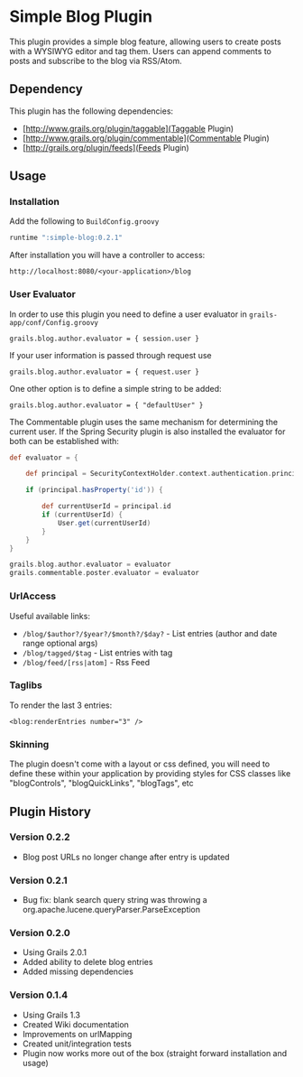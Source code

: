 # Simple Blog Plugin

This plugin provides a simple blog feature, allowing users to create posts
with a WYSIWYG editor and tag them. Users can append comments to posts and subscribe to the blog via RSS/Atom.

## Dependency

This plugin has the following dependencies:

* [http://www.grails.org/plugin/taggable](Taggable Plugin)
* [http://www.grails.org/plugin/commentable](Commentable Plugin)
* [http://grails.org/plugin/feeds](Feeds Plugin)

## Usage

### Installation

Add the following to `BuildConfig.groovy`

````groovy
runtime ":simple-blog:0.2.1"
````

After installation you will have a controller to access:

    http://localhost:8080/<your-application>/blog

### User Evaluator

In order to use this plugin you need to define a user evaluator in `grails-app/conf/Config.groovy`

    grails.blog.author.evaluator = { session.user }

If your user information is passed through request use

    grails.blog.author.evaluator = { request.user }

One other option is to define a simple string to be added:

    grails.blog.author.evaluator = { "defaultUser" }

The Commentable plugin uses the same mechanism for determining the current user. If the Spring Security plugin is
also installed the evaluator for both can be established with:

````groovy
def evaluator = {

    def principal = SecurityContextHolder.context.authentication.principal

    if (principal.hasProperty('id')) {

        def currentUserId = principal.id
        if (currentUserId) {
            User.get(currentUserId)
        }
    }
}

grails.blog.author.evaluator = evaluator
grails.commentable.poster.evaluator = evaluator
````

### UrlAccess

Useful available links:

* `/blog/$author?/$year?/$month?/$day?` - List entries (author and date range optional args)
* `/blog/tagged/$tag` - List entries with tag
* `/blog/feed/[rss|atom]` - Rss Feed

### Taglibs

To render the last 3 entries:

    <blog:renderEntries number="3" />

### Skinning

The plugin doesn't come with a layout or css defined, you will need to define these within your application by providing
styles for CSS classes like "blogControls", "blogQuickLinks", "blogTags", etc

## Plugin History

### Version 0.2.2
* Blog post URLs no longer change after entry is updated

### Version 0.2.1
* Bug fix: blank search query string was throwing a org.apache.lucene.queryParser.ParseException

### Version 0.2.0
* Using Grails 2.0.1
* Added ability to delete blog entries
* Added missing dependencies

### Version 0.1.4
* Using Grails 1.3
* Created Wiki documentation
* Improvements on urlMapping
* Created unit/integration tests
* Plugin now works more out of the box (straight forward installation and usage)

